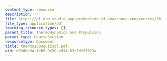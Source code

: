 ```yaml
---
content_type: resource
description: ''
file: https://ol-ocw-studio-app-production.s3.amazonaws.com/courses/16-01-unified-engineering-i-ii-iii-iv-fall-2005-spring-2006/b93dde0a1eb59e39cd1463c7df97023a_thermo2003quizsol.pdf
file_type: application/pdf
learning_resource_types: []
parent_title: Thermodynamics and Propulsion
parent_type: CourseSection
resourcetype: Document
title: thermo2003quizsol.pdf
uid: b93dde0a-1eb5-9e39-cd14-63c7df97023a
---
```

